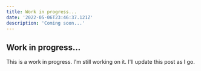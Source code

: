 ```yaml
---
title: Work in progress...
date: '2022-05-06T23:46:37.121Z'
description: 'Coming soon...'
---
```


## Work in progress...

This is a work in progress. I'm still working on it. I'll update this post as I
go.
